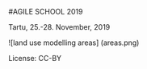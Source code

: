 #AGILE SCHOOL 2019

Tartu, 25.-28. November, 2019

![land use modelling areas] (areas.png)

License: CC-BY